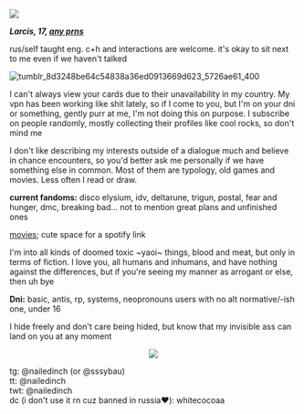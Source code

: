 ![](https://komarev.com/ghpvc/?username=nailedinch)

***Larcis, 17, [any prns](https://pronouns.cc/@hyperlinkblocked)***

rus/self taught eng.
c+h and interactions are welcome. it's okay to sit next to me even if we haven't talked 

![tumblr_8d3248be64c54838a36ed0913669d623_5726ae61_400](https://github.com/user-attachments/assets/8edafce4-18e7-4a70-9c72-e51b608661ec)


I can't always view your cards due to their unavailability in my country. My vpn has been working like shit lately, so if I come to you, but I'm on your dni or something, gently purr at me, I'm not doing this on purpose.
I subscribe on people randomly, mostly collecting their profiles like cool rocks, so don't mind me

I don't like describing my interests outside of a dialogue much and believe in chance encounters, so you'd better ask me personally if we have something else in common.
Most of them are typology, old games and movies. Less often I read or draw.

**current fandoms:**
disco elysium, idv, deltarune, trigun, postal, fear and hunger, dmc, breaking bad... not to mention great plans and unfinished ones

[movies](https://boxd.it/81CFL); cute space for a spotify link


I'm into all kinds of doomed toxic ~yaoi~ things, blood and meat, but only in terms of fiction. I love you, all humans and inhumans, and have nothing against the differences, but if you're seeing my manner as arrogant or else, then uh bye


**Dni:**
basic, antis, rp, systems, neopronouns users with no alt normative/-ish one, under 16

I hide freely and don't care being hided, but know that my invisible ass can land on you at any moment

<p align="center">
<img src="https://64.media.tumblr.com/97d253a485fcef4706e21d1800e08221/79a6652a6d7925e6-c3/s100x200/f8b43eee8e87a7544215c519238d32e8f7c7b7dc.gifv"/>
</p>
 
tg: @nailedinch (or @sssybau)            
tt: @nailedinch                          
twt: @nailedinch                         
dc (i don't use it rn cuz banned in russia‪‪❤︎‬): whitecocoaa
